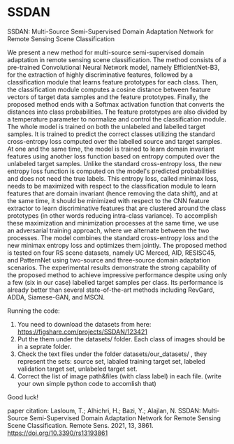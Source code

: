 # SSDAN
SSDAN: Multi-Source Semi-Supervised Domain Adaptation Network for Remote Sensing Scene Classification


We present a new method for multi-source semi-supervised domain adaptation in remote sensing scene classification. The method consists of a pre-trained Convolutional Neural Network model, namely EfficientNet-B3, for the extraction of highly discriminative features, followed by a classification module that learns feature prototypes for each class. Then, the classification module computes a cosine distance between feature vectors of target data samples and the feature prototypes. Finally, the proposed method ends with a Softmax activation function that converts the distances into class probabilities. The feature prototypes are also divided by a temperature parameter to normalize and control the classification module. The whole model is trained on both the unlabeled and labelled target samples. It is trained to predict the correct classes utilizing the standard cross-entropy loss computed over the labelled source and target samples. At one and the same time, the model is trained to learn domain invariant features using another loss function based on entropy computed over the unlabeled target samples. Unlike the standard cross-entropy loss, the new entropy loss function is computed on the model's predicted probabilities and does not need the true labels. This entropy loss, called minimax loss, needs to be maximized with respect to the classification module to learn features that are domain invariant (hence removing the data shift), and at the same time, it should be minimized with respect to the CNN feature extractor to learn discriminative features that are clustered around the class prototypes (in other words reducing intra-class variance). To accomplish these maximization and minimization processes at the same time, we use an adversarial training approach, where we alternate between the two processes. The model combines the standard cross-entropy loss and the new minimax entropy loss and optimizes them jointly. The proposed method is tested on four RS scene datasets, namely UC Merced, AID, RESISC45, and PatternNet using two-source and three-source domain adaptation scenarios. The experimental results demonstrate the strong capability of the proposed method to achieve impressive performance despite using only a few (six in our case) labelled target samples per class. Its performance is already better than several state-of-the-art methods including RevGard, ADDA, Siamese-GAN, and MSCN. 

Running the code:

1) You need to download the datasets from here:  https://figshare.com/projects/SSDAN/123421
2) Put the them under the datasets/ folder. Each class of images should be in a seprate folder.
3) Check the text files under the folder datasets/our_datasets/ , they represent the sets: source set, labaled training target set, labeled validation target set, unlabeled target set.
4) Correct the list of image path&files (with class label) in each file. (write your own simple python code to accomlish that)

Good luck!

paper citation:
Lasloum, T.; Alhichri, H.; Bazi, Y.; Alajlan, N. SSDAN: Multi-Source Semi-Supervised Domain Adaptation Network for Remote Sensing Scene Classification. Remote Sens. 2021, 13, 3861. https://doi.org/10.3390/rs13193861
